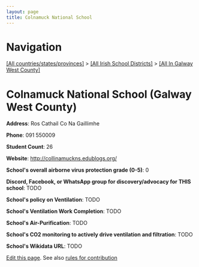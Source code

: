 ```yaml
---
layout: page
title: Colnamuck National School
---
```

# Navigation

[[All countries/states/provinces]](../../..) > [[All Irish School Districts]](../..) > [[All In Galway West County]](..)

# Colnamuck National School (Galway West County)

**Address**: Ros Cathail Co Na Gaillimhe

**Phone**: 091 550009

**Student Count**: 26

**Website**: <http://collinamuckns.edublogs.org/>

**School's overall airborne virus protection grade (0-5)**: 0

**Discord, Facebook, or WhatsApp group for discovery/advocacy for THIS school**: TODO

**School's policy on Ventilation**: TODO

**School's Ventilation Work Completion**: TODO

**School's Air-Purification**: TODO

**School's CO2 monitoring to actively drive ventilation and filtration**: TODO

**School's Wikidata URL**: TODO


[Edit this page](https://github.com/ventilate-schools/Ireland/edit/main/./Galway_West_County/Colnamuck_National_School.md). See also [rules for contribution](../../../contribution-rules/)